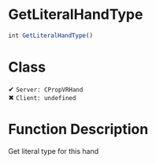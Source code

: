 # GetLiteralHandType
```js	
int GetLiteralHandType()
```
# Class
✔ `Server: CPropVRHand`  
✖ `Client: undefined`  

# Function Description
Get literal type for this hand
